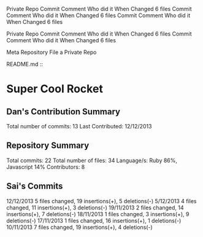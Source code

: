 

Private Repo
  Commit
    Comment
    Who did it
    When
    Changed 6 files
  Commit
    Comment
    Who did it
    When
    Changed 6 files
  Commit
    Comment
    Who did it
    When
    Changed 6 files

Private Repo
  Commit
    Comment
    Who did it
    When
    Changed 6 files
  Commit
    Comment
    Who did it
    When
    Changed 6 files


Meta Repository
  File a Private Repo

README.md ::


Super Cool Rocket
=================

## Dan's Contribution Summary

Total number of commits:  13
Last Contributed:         12/12/2013

## Repository Summary

Total commits:            22
Total number of files:    34
Language/s:               Ruby 86%, Javascript 14%
Contributors:             8

## Sai's Commits

12/12/2013  5 files changed, 19 insertions(+), 5 deletions(-)
 5/12/2013  4 files changed, 11 insertions(+), 3 deletions(-)
19/11/2013  2 files changed, 14 insertions(+), 7 deletions(-)
18/11/2013  1 files changed,  3 insertions(+), 9 deletions(-)
17/11/2013  1 files changed, 16 insertions(+), 1 deletions(-)
10/11/2013  7 files changed, 19 insertions(+), 4 deletions(-)












